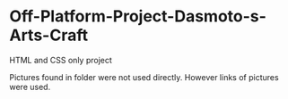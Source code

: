 # Off-Platform-Project-Dasmoto-s-Arts-Craft
 HTML and CSS only project

 Pictures found in folder were not used directly. However links of pictures were used.
